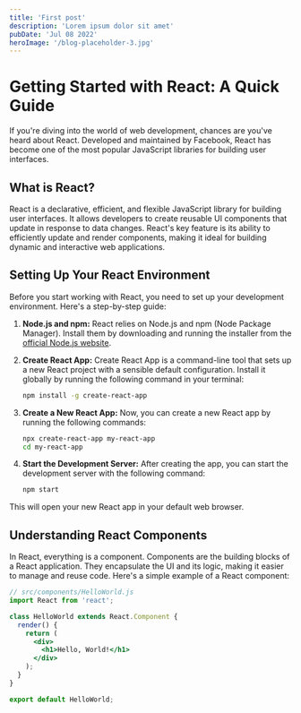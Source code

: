 ```yaml
---
title: 'First post'
description: 'Lorem ipsum dolor sit amet'
pubDate: 'Jul 08 2022'
heroImage: '/blog-placeholder-3.jpg'
---
```


# Getting Started with React: A Quick Guide

If you're diving into the world of web development, chances are you've heard about React. Developed and maintained by Facebook, React has become one of the most popular JavaScript libraries for building user interfaces.

## What is React?

React is a declarative, efficient, and flexible JavaScript library for building user interfaces. It allows developers to create reusable UI components that update in response to data changes. React's key feature is its ability to efficiently update and render components, making it ideal for building dynamic and interactive web applications.

## Setting Up Your React Environment

Before you start working with React, you need to set up your development environment. Here's a step-by-step guide:

1. **Node.js and npm:** React relies on Node.js and npm (Node Package Manager). Install them by downloading and running the installer from the [official Node.js website](https://nodejs.org/).

2. **Create React App:** Create React App is a command-line tool that sets up a new React project with a sensible default configuration. Install it globally by running the following command in your terminal:

    ```bash
    npm install -g create-react-app
    ```

3. **Create a New React App:** Now, you can create a new React app by running the following commands:

    ```bash
    npx create-react-app my-react-app
    cd my-react-app
    ```

4. **Start the Development Server:** After creating the app, you can start the development server with the following command:

    ```bash
    npm start
    ```

This will open your new React app in your default web browser.

## Understanding React Components

In React, everything is a component. Components are the building blocks of a React application. They encapsulate the UI and its logic, making it easier to manage and reuse code. Here's a simple example of a React component:

```jsx
// src/components/HelloWorld.js
import React from 'react';

class HelloWorld extends React.Component {
  render() {
    return (
      <div>
        <h1>Hello, World!</h1>
      </div>
    );
  }
}

export default HelloWorld;